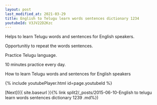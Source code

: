 ```yaml
---
layout: post
last_modified_at: 2021-03-29
title: English to Telugu learn words sentences dictionary 1234 
youtubeId: V3JV22D2Kzc
---
```

 
 
Helps to learn Telugu words and sentences for English speakers.

Opportunitiy to repeat the words sentences. 

Practice Telugu language. 
 
10 minutes practice every day. 
 
How to learn Telugu words and sentences for English speakers 
 
{% include youtubePlayer.html id=page.youtubeId %}
 
 
[Next]({{ site.baseurl }}{% link  split2/_posts/2015-06-10-English to telugu learn words sentences dictionary 1239 .md%})
 
